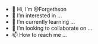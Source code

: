 - 👋 Hi, I’m @Forgethson
- 👀 I’m interested in ...
- 🌱 I’m currently learning ...
- 💞️ I’m looking to collaborate on ...
- 📫 How to reach me ...

<!---
Forgethson/Forgethson is a ✨ special ✨ repository because its `README.md` (this file) appears on your GitHub profile.
You can click the Preview link to take a look at your changes.
--->

